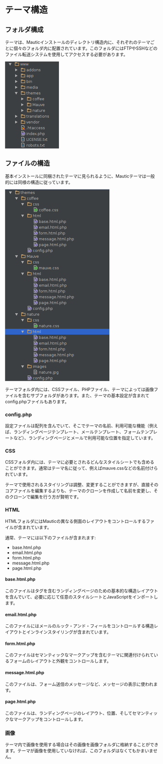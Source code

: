 # テーマ構造

## フォルダ構成

テーマは、Mauticインストールのディレクトリ構造内に、それぞれのテーマごとに個々のフォルダ内に配置されています。このフォルダにはFTPやSSHなどのファイル転送システムを使用してアクセスする必要があります。

![Theme folder structure](/themes/media/themes-folderstructure.png "Theme Folder Structure")

## ファイルの構造

基本インストールに同梱されたテーマに見られるように、Mauticテーマは一般的には同様の構造に従っています。

![Theme file structure](/themes/media/themes-filestructure.png "Theme File Structure")

テーマフォルダ内には、CSSファイル、PHPファイル、テーマによっては画像ファイルを含むサブフォルダがあります。また、テーマの基本設定が含まれてconfig.phpファイルもあります。

### config.php

設定ファイルは配列を含んでいて、そこでテーマの名前、利用可能な機能（例えば、ランディングページテンプレート、メールテンプレート、フォームテンプレートなど）、ランディングページとメールで利用可能な位置を指定しています。

### CSS
CSSフォルダ内には、テーマに必要とされるどんなスタイルシートでも含めることができます。通常はテーマ名に従って、例えばmauve.cssなどの名前付けられています。

テーマで使用されるスタイリングは調整、変更することができますが、直接そのコアファイルを編集するよりも、テーマのクローンを作成して名前を変更し、そのクローンで編集を行う方が賢明です。

### HTML
HTMLフォルダにはMauticの異なる側面のレイアウトをコントロールするファイルが含まれています。

通常、テーマには以下のファイルが含まれます:

* base.html.php
* email.html.php
* form.html.php
* message.html.php
* page.html.php

#### base.html.php
このファイルは<head></head>タグを含むランディングページのための基本的な構造レイアウトを含んでいて、必要に応じて任意のスタイルシートとJavaScriptをインポートします。

#### email.html.php
このファイルにはメールのルック・アンド・フィールをコントロールする構造レイアウトとインラインスタイリングが含まれています。

#### form.html.php
このファイルはセマンティックなマークアップを含むテーマに関連付けられているフォームのレイアウトと外観をコントロールします。

#### message.html.php
このファイルは、フォーム送信のメッセージなど、メッセージの表示に使われます。

#### page.html.php
このファイルは、ランディングページのレイアウト、位置、そしてセマンティックなマークアップをコントロールします。

### 画像
テーマ内で画像を使用する場合はその画像を画像フォルダに格納することができます。テーマが画像を使用していなければ、このフォルダはなくてもかまいません。

